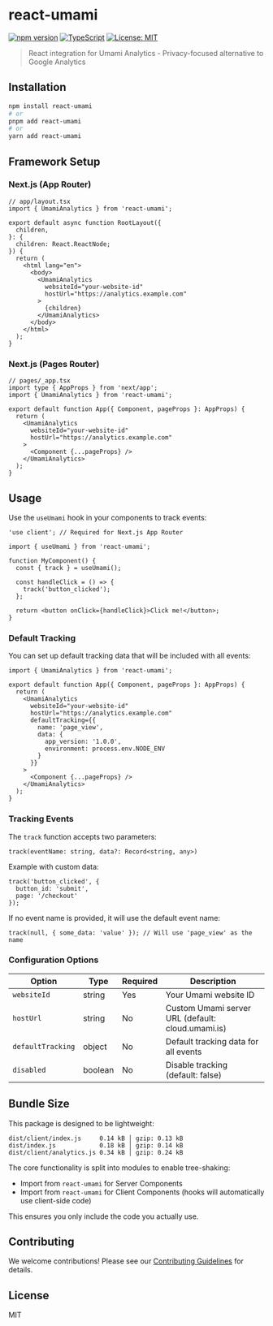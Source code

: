 # react-umami

[![npm version](https://badge.fury.io/js/react-umami.svg)](https://badge.fury.io/js/react-umami)
[![TypeScript](https://badges.frapsoft.com/typescript/code/typescript.svg?v=101)](https://github.com/ellerbrock/typescript-badges/)
[![License: MIT](https://img.shields.io/badge/License-MIT-yellow.svg)](https://opensource.org/licenses/MIT)

> React integration for Umami Analytics - Privacy-focused alternative to Google Analytics

## Installation

```bash
npm install react-umami
# or
pnpm add react-umami
# or
yarn add react-umami
```

## Framework Setup

### Next.js (App Router)

```tsx
// app/layout.tsx
import { UmamiAnalytics } from 'react-umami';

export default async function RootLayout({
  children,
}: {
  children: React.ReactNode;
}) {
  return (
    <html lang="en">
      <body>
        <UmamiAnalytics
          websiteId="your-website-id"
          hostUrl="https://analytics.example.com"
        >
          {children}
        </UmamiAnalytics>
      </body>
    </html>
  );
}
```

### Next.js (Pages Router)

```tsx
// pages/_app.tsx
import type { AppProps } from 'next/app';
import { UmamiAnalytics } from 'react-umami';

export default function App({ Component, pageProps }: AppProps) {
  return (
    <UmamiAnalytics
      websiteId="your-website-id"
      hostUrl="https://analytics.example.com"
    >
      <Component {...pageProps} />
    </UmamiAnalytics>
  );
}
```

## Usage

Use the `useUmami` hook in your components to track events:

```tsx
'use client'; // Required for Next.js App Router

import { useUmami } from 'react-umami';

function MyComponent() {
  const { track } = useUmami();
  
  const handleClick = () => {
    track('button_clicked');
  };

  return <button onClick={handleClick}>Click me!</button>;
}
```

### Default Tracking

You can set up default tracking data that will be included with all events:

```tsx
import { UmamiAnalytics } from 'react-umami';

export default function App({ Component, pageProps }: AppProps) {
  return (
    <UmamiAnalytics
      websiteId="your-website-id"
      hostUrl="https://analytics.example.com"
      defaultTracking={{
        name: 'page_view',
        data: {
          app_version: '1.0.0',
          environment: process.env.NODE_ENV
        }
      }}
    >
      <Component {...pageProps} />
    </UmamiAnalytics>
  );
}
```

### Tracking Events

The `track` function accepts two parameters:
```tsx
track(eventName: string, data?: Record<string, any>)
```

Example with custom data:
```tsx
track('button_clicked', {
  button_id: 'submit',
  page: '/checkout'
});
```

If no event name is provided, it will use the default event name:
```tsx
track(null, { some_data: 'value' }); // Will use 'page_view' as the name
```

### Configuration Options

| Option            | Type    | Required | Description                                       |
| ----------------- | ------- | -------- | ------------------------------------------------- |
| `websiteId`       | string  | Yes      | Your Umami website ID                             |
| `hostUrl`         | string  | No       | Custom Umami server URL (default: cloud.umami.is) |
| `defaultTracking` | object  | No       | Default tracking data for all events              |
| `disabled`        | boolean | No       | Disable tracking (default: false)                 |

## Bundle Size

This package is designed to be lightweight:

```
dist/client/index.js     0.14 kB │ gzip: 0.13 kB
dist/index.js            0.18 kB │ gzip: 0.14 kB
dist/client/analytics.js 0.34 kB │ gzip: 0.24 kB
```

The core functionality is split into modules to enable tree-shaking:
- Import from `react-umami` for Server Components
- Import from `react-umami` for Client Components (hooks will automatically use client-side code)

This ensures you only include the code you actually use.

## Contributing

We welcome contributions! Please see our [Contributing Guidelines](CONTRIBUTING.md) for details.

## License

MIT 
